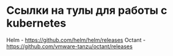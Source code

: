 # Ссылки на тулы для работы c kubernetes

Helm - https://github.com/helm/helm/releases
Octant - https://github.com/vmware-tanzu/octant/releases
